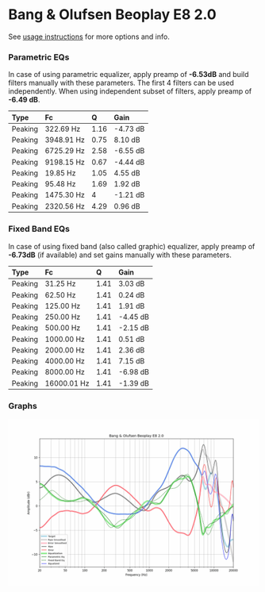 # Bang & Olufsen Beoplay E8 2.0
See [usage instructions](https://github.com/jaakkopasanen/AutoEq#usage) for more options and info.

### Parametric EQs
In case of using parametric equalizer, apply preamp of **-6.53dB** and build filters manually
with these parameters. The first 4 filters can be used independently.
When using independent subset of filters, apply preamp of **-6.49 dB**.

| Type    | Fc         |    Q | Gain     |
|:--------|:-----------|:-----|:---------|
| Peaking | 322.69 Hz  | 1.16 | -4.73 dB |
| Peaking | 3948.91 Hz | 0.75 | 8.10 dB  |
| Peaking | 6725.29 Hz | 2.58 | -6.55 dB |
| Peaking | 9198.15 Hz | 0.67 | -4.44 dB |
| Peaking | 19.85 Hz   | 1.05 | 4.55 dB  |
| Peaking | 95.48 Hz   | 1.69 | 1.92 dB  |
| Peaking | 1475.30 Hz | 4    | -1.21 dB |
| Peaking | 2320.56 Hz | 4.29 | 0.96 dB  |

### Fixed Band EQs
In case of using fixed band (also called graphic) equalizer, apply preamp of **-6.73dB**
(if available) and set gains manually with these parameters.

| Type    | Fc          |    Q | Gain     |
|:--------|:------------|:-----|:---------|
| Peaking | 31.25 Hz    | 1.41 | 3.03 dB  |
| Peaking | 62.50 Hz    | 1.41 | 0.24 dB  |
| Peaking | 125.00 Hz   | 1.41 | 1.91 dB  |
| Peaking | 250.00 Hz   | 1.41 | -4.45 dB |
| Peaking | 500.00 Hz   | 1.41 | -2.15 dB |
| Peaking | 1000.00 Hz  | 1.41 | 0.51 dB  |
| Peaking | 2000.00 Hz  | 1.41 | 2.36 dB  |
| Peaking | 4000.00 Hz  | 1.41 | 7.15 dB  |
| Peaking | 8000.00 Hz  | 1.41 | -6.98 dB |
| Peaking | 16000.01 Hz | 1.41 | -1.39 dB |

### Graphs
![](./Bang%20&%20Olufsen%20Beoplay%20E8%202.0.png)